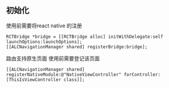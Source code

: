 ## 初始化

使用前需要将react native 的注册

```
RCTBridge *bridge = [[RCTBridge alloc] initWithDelegate:self launchOptions:launchOptions];
[[ALCNavigationManager shared] registerBridge:bridge];
```

路由支持原生页面 使用前需要登记该页面

```
[[ALCNavigationManager shared] registerNativeModule:@"NativeViewController" forController:[ThisIsViewController class]];
```
